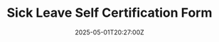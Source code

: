 ---
title: Sick Leave Self Certification Form
linkTitle: Sick Leave Self Certification Form
date: '2025-05-01T20:27:00Z'
weight: 1
description: A sick leave self-certification form requires the employee's name, details
  of sickness, start date of sickness, start date of time off, and a declaration of
  whether the sickness has ended.
draft: false
ref: sick-leave-self-certification-form
---